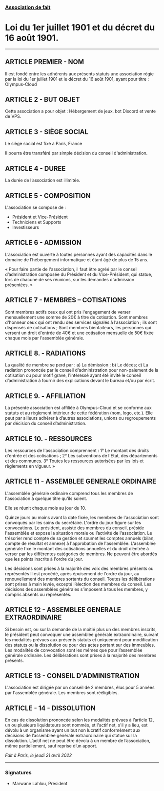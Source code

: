 ### [Association de fait](https://www.associations.gouv.fr/1080-association-non-declaree.html)

# Loi du 1er juillet 1901 et du décret du 16 août 1901.

_________________

## ARTICLE PREMIER - NOM

Il est fondé entre les adhérents aux présents statuts une association régie par la loi du 1er juillet 1901 et le décret du 16 août 1901, ayant pour titre : Olympus-Cloud

## ARTICLE 2 - BUT OBJET

Cette association a pour objet : Hébergement de jeux, bot Discord et vente de VPS.


## ARTICLE 3 - SIÈGE SOCIAL 

Le siège social est fixé à Paris, France 

Il pourra être transféré par simple décision du conseil d'administration.

## ARTICLE 4 - DUREE 
La durée de l’association est illimitée. 

## ARTICLE 5 - COMPOSITION 

L'association se compose de :
- Président et Vice-Président
- Techniciens et Supports
- Investisseurs

## ARTICLE 6 - ADMISSION 

L’association est ouverte à toutes personnes ayant des capacités dans le domaine de l’hébergement informatique et étant âgé de plus de 15 ans.

« Pour faire partie de l'association, il faut être agréé par le conseil d’administration composée du Président et du Vice-Président, qui statue, lors de chacune de ses réunions, sur les demandes d'admission présentées. »

## ARTICLE 7 - MEMBRES – COTISATIONS

Sont membres actifs ceux qui ont pris l'engagement de verser mensuellement une somme de 20€ à titre de cotisation.
Sont membres d'honneur ceux qui ont rendu des services signalés à l’association ; ils sont dispensés de cotisations ; 
Sont membres bienfaiteurs, les personnes qui versent un droit d'entrée de 40€ et une cotisation mensuelle de 50€ fixée chaque mois par l'assemblée générale. 


## ARTICLE 8. - RADIATIONS 

La qualité de membre se perd par :
a) La démission ;
b) Le décès;
c) La radiation prononcée par le conseil d'administration pour non-paiement de la cotisation ou pour motif grave, l'intéressé ayant été invité le conseil d’administration à fournir des explications devant le bureau et/ou par écrit. 

## ARTICLE 9. - AFFILIATION

La présente association est affiliée à Olympus-Cloud et se conforme aux statuts et au règlement intérieur de cette fédération (nom, logo, etc.).
Elle peut par ailleurs adhérer à d’autres associations, unions ou regroupements par décision du conseil d’administration.

## ARTICLE 10. - RESSOURCES 

Les ressources de l'association comprennent :
1° Le montant des droits d'entrée et des cotisations ;
2° Les subventions de l'Etat, des départements et des communes.
3° Toutes les ressources autorisées par les lois et règlements en vigueur. » 

## ARTICLE 11 - ASSEMBLEE GENERALE ORDINAIRE 

L'assemblée générale ordinaire comprend tous les membres de l'association à quelque titre qu'ils soient. 

Elle se réunit chaque mois au jour du 10. 

Quinze jours au moins avant la date fixée, les membres de l'association sont convoqués par les soins du secrétaire. L'ordre du jour figure sur les convocations. 
Le président, assisté des membres du conseil, préside l'assemblée et expose la situation morale ou l’activité de l'association. 
Le trésorier rend compte de sa gestion et soumet les comptes annuels (bilan, compte de résultat et annexe) à l'approbation de l'assemblée. 
L’assemblée générale fixe le montant des cotisations annuelles et du droit d’entrée à verser par les différentes catégories de membres.
Ne peuvent être abordés que les points inscrits à l'ordre du jour. 

Les décisions sont prises à la majorité des voix des membres présents ou représentés 
Il est procédé, après épuisement de l'ordre du jour, au renouvellement des membres sortants du conseil.
Toutes les délibérations sont prises à main levée, excepté l’élection des membres du conseil.
Les décisions des assemblées générales s’imposent à tous les membres, y compris absents ou représentés.

## ARTICLE 12 - ASSEMBLEE GENERALE EXTRAORDINAIRE 

Si besoin est, ou sur la demande de la moitié plus un des membres inscrits, le président peut convoquer une assemblée générale extraordinaire, suivant les modalités prévues aux présents statuts et uniquement pour modification des statuts ou la dissolution ou pour des actes portant sur des immeubles.
Les modalités de convocation sont les mêmes que pour l’assemblée générale ordinaire.
Les délibérations sont prises à la majorité des membres présents.


## ARTICLE 13 - CONSEIL D'ADMINISTRATION 

L'association est dirigée par un conseil de 2 membres, élus pour 5 années par l'assemblée générale. Les membres sont rééligibles. 

## ARTICLE - 14 - DISSOLUTION 

En cas de dissolution prononcée selon les modalités prévues à l’article 12, un ou plusieurs liquidateurs sont nommés, et l'actif net, s'il y a lieu, est dévolu à un organisme ayant un but non lucratif conformément aux décisions de l’assemblée générale extraordinaire qui statue sur la dissolution. L’actif net ne peut être dévolu à un membre de l’association, même partiellement, sauf reprise d’un apport. 


*Fait à Paris, le jeudi 21 avril 2022*

_________________

### Signatures
- Marwane Lahlou, Président
